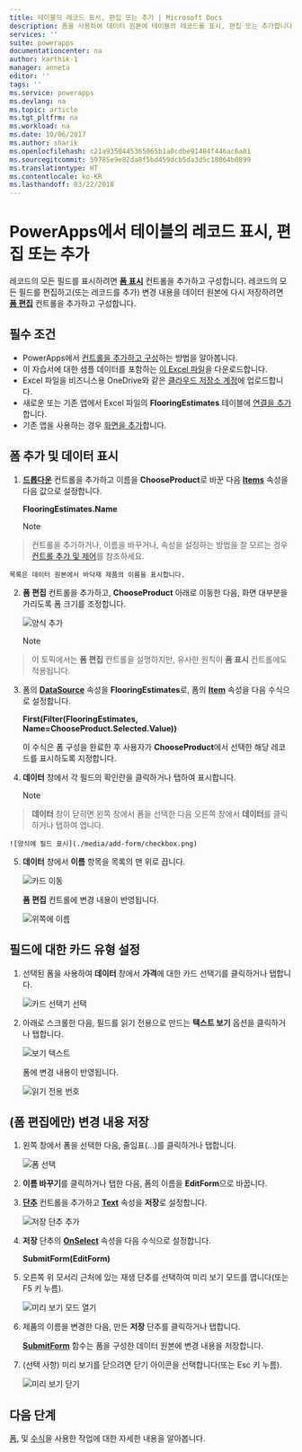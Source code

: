 ```yaml
---
title: 테이블의 레코드 표시, 편집 또는 추가 | Microsoft Docs
description: 폼을 사용하여 데이터 원본에 테이블의 레코드를 표시, 편집 또는 추가합니다.
services: ''
suite: powerapps
documentationcenter: na
author: karthik-1
manager: anneta
editor: ''
tags: ''
ms.service: powerapps
ms.devlang: na
ms.topic: article
ms.tgt_pltfrm: na
ms.workload: na
ms.date: 10/06/2017
ms.author: sharik
ms.openlocfilehash: c21a9350445365065b1a0cdbe91484f446ac6a81
ms.sourcegitcommit: 59785e9e82da8f5bd459dcb5da3d5c18064b0899
ms.translationtype: HT
ms.contentlocale: ko-KR
ms.lasthandoff: 03/22/2018
---
```

# <a name="show-edit-or-add-a-record-from-a-table-in-powerapps"></a>PowerApps에서 테이블의 레코드 표시, 편집 또는 추가
레코드의 모든 필드를 표시하려면 **[폼 표시](controls/control-form-detail.md)** 컨트롤을 추가하고 구성합니다. 레코드의 모든 필드를 편집하고(또는 레코드를 추가) 변경 내용을 데이터 원본에 다시 저장하려면 **[폼 편집](controls/control-form-detail.md)** 컨트롤을 추가하고 구성합니다.

## <a name="prerequisites"></a>필수 조건

* PowerApps에서 [컨트롤을 추가하고 구성](add-configure-controls.md)하는 방법을 알아봅니다.
* 이 자습서에 대한 샘플 데이터를 포함하는 [이 Excel 파일](https://az787822.vo.msecnd.net/documentation/get-started-from-data/FlooringEstimates.xlsx)을 다운로드합니다.
* Excel 파일을 비즈니스용 OneDrive와 같은 [클라우드 저장소 계정](connections/cloud-storage-blob-connections.md)에 업로드합니다.
* 새로운 또는 기존 앱에서 Excel 파일의 **FlooringEstimates** 테이블에 [연결을 추가](add-data-connection.md)합니다.
* 기존 앱을 사용하는 경우 [화면을 추가](add-screen-context-variables.md)합니다.

## <a name="add-a-form-and-show-data"></a>폼 추가 및 데이터 표시
1. **[드롭다운](controls/control-drop-down.md)** 컨트롤을 추가하고 이름을 **ChooseProduct**로 바꾼 다음 **[Items](controls/properties-core.md)** 속성을 다음 값으로 설정합니다.

    **FlooringEstimates.Name**

    > [!NOTE]
> 컨트롤을 추가하거나, 이름을 바꾸거나, 속성을 설정하는 방법을 잘 모르는 경우 [컨트롤 추가 및 제어](add-configure-controls.md)를 참조하세요.

    목록은 데이터 원본에서 바닥재 제품의 이름을 표시합니다.

2. **폼 편집** 컨트롤을 추가하고, **ChooseProduct** 아래로 이동한 다음, 화면 대부분을 가리도록 폼 크기를 조정합니다.

    ![양식 추가](./media/add-form/add-a-form.png)

    > [!NOTE]
> 이 토픽에서는 **폼 편집** 컨트롤을 설명하지만, 유사한 원칙이 **폼 표시** 컨트롤에도 적용됩니다.

3. 폼의 **[DataSource](controls/control-form-detail.md)** 속성을 **FlooringEstimates**로, 폼의 **[Item](controls/control-form-detail.md)** 속성을 다음 수식으로 설정합니다.

   **First(Filter(FlooringEstimates, Name=ChooseProduct.Selected.Value))**

   이 수식은 폼 구성을 완료한 후 사용자가 **ChooseProduct**에서 선택한 해당 레코드를 표시하도록 지정합니다.

4. **데이터** 창에서 각 필드의 확인란을 클릭하거나 탭하여 표시합니다.

    > [!NOTE]
> **데이터** 창이 닫히면 왼쪽 창에서 폼을 선택한 다음 오른쪽 창에서 **데이터**를 클릭하거나 탭하여 엽니다.

    ![양식에 필드 표시](./media/add-form/checkbox.png)

5. **데이터** 창에서 **이름** 항목을 목록의 맨 위로 끕니다.

    ![카드 이동](./media/add-form/drag-field.png)

    **폼 편집** 컨트롤에 변경 내용이 반영됩니다.

    ![위쪽에 이름](./media/add-form/move-card-form.png)

## <a name="set-the-card-type-for-a-field"></a>필드에 대한 카드 유형 설정
1. 선택된 폼을 사용하여 **데이터** 창에서 **가격**에 대한 카드 선택기를 클릭하거나 탭합니다.

    ![카드 선택기 선택](./media/add-form/price-card2.png)

2. 아래로 스크롤한 다음, 필드를 읽기 전용으로 만드는 **텍스트 보기** 옵션을 클릭하거나 탭합니다.

    ![보기 텍스트 ](./media/add-form/view-text.png)

    폼에 변경 내용이 반영됩니다.

    ![읽기 전용 번호](./media/add-form/read-only.png)  

## <a name="edit-form-only-save-changes"></a>(폼 편집에만) 변경 내용 저장
1. 왼쪽 창에서 폼을 선택한 다음, 줄임표(...)를 클릭하거나 탭합니다.

   ![폼 선택](./media/add-form/select-form.png)

2. **이름 바꾸기**를 클릭하거나 탭한 다음, 폼의 이름을 **EditForm**으로 바꿉니다.

3. **[단추](controls/control-button.md)** 컨트롤을 추가하고 **[Text](controls/properties-core.md)** 속성을 **저장**로 설정합니다.

    ![저장 단추 추가](./media/add-form/save-button.png)  

4. **저장** 단추의 **[OnSelect](controls/properties-core.md)** 속성을 다음 수식으로 설정합니다.

   **SubmitForm(EditForm)**

5. 오른쪽 위 모서리 근처에 있는 재생 단추를 선택하여 미리 보기 모드를 엽니다(또는 F5 키 누름).

    ![미리 보기 모드 열기](./media/add-form/open-preview.png)

6. 제품의 이름을 변경한 다음, 만든 **저장** 단추를 클릭하거나 탭합니다.

    **[SubmitForm](functions/function-form.md)** 함수는 폼을 구성한 데이터 원본에 변경 내용을 저장합니다.

7. (선택 사항) 미리 보기를 닫으려면 닫기 아이콘을 선택합니다(또는 Esc 키 누름).

    ![미리 보기 닫기](./media/add-form/close-preview.png)

## <a name="next-steps"></a>다음 단계
[폼](working-with-forms.md), 및 [수식](working-with-formulas.md)을 사용한 작업에 대한 자세한 내용을 알아봅니다.
